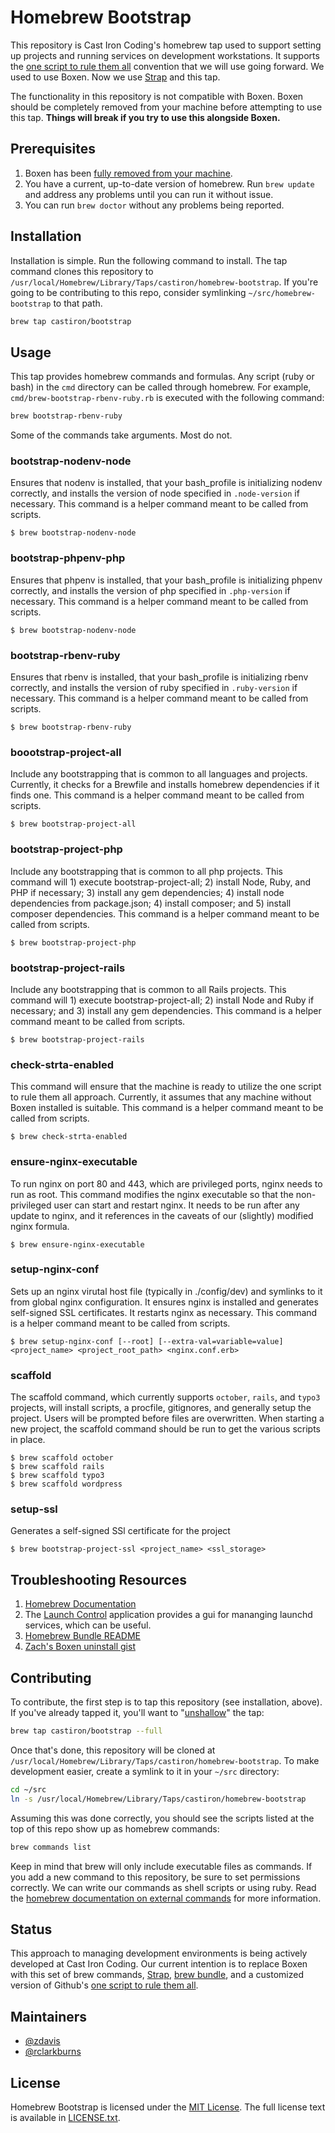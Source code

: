 # Homebrew Bootstrap

This repository is Cast Iron Coding's homebrew tap used to support setting up projects and running services on development workstations. It supports the [one script to rule them all](https://github.com/github/scripts-to-rule-them-all) convention that we will use going forward. We used to use Boxen. Now we use [Strap](https://github.com/MikeMcQuaid/strap) and this tap.

The functionality in this repository is not compatible with Boxen. Boxen should be completely removed from your machine before attempting to use this tap. **Things will break if you try to use this alongside Boxen.**

## Prerequisites

1. Boxen has been [fully removed from your machine](https://stackoverflow.com/c/cic/questions/26).
2. You have a current, up-to-date version of homebrew. Run `brew update` and address any problems until you can run it without issue.
3. You can run `brew doctor` without any problems being reported.

## Installation

Installation is simple. Run the following command to install. The tap command clones this repository to `/usr/local/Homebrew/Library/Taps/castiron/homebrew-bootstrap`. If you're going to be contributing to this repo, consider symlinking `~/src/homebrew-bootstrap` to that path.

```bash
brew tap castiron/bootstrap
```

## Usage

This tap provides homebrew commands and formulas. Any script (ruby or bash) in the `cmd` directory can be called through homebrew. For example, `cmd/brew-bootstrap-rbenv-ruby.rb` is executed with the following command:

```bash
brew bootstrap-rbenv-ruby
```

Some of the commands take arguments. Most do not.

### bootstrap-nodenv-node

Ensures that nodenv is installed, that your bash_profile is initializing nodenv correctly, and installs the version of node specified in `.node-version` if necessary. This command is a helper command meant to be called from scripts.

```
$ brew bootstrap-nodenv-node
```

### bootstrap-phpenv-php

Ensures that phpenv is installed, that your bash_profile is initializing phpenv correctly, and installs the version of php specified in `.php-version` if necessary. This command is a helper command meant to be called from scripts.

```
$ brew bootstrap-nodenv-node
```

### bootstrap-rbenv-ruby

Ensures that rbenv is installed, that your bash_profile is initializing rbenv correctly, and installs the version of ruby specified in `.ruby-version` if necessary. This command is a helper command meant to be called from scripts.

```
$ brew bootstrap-rbenv-ruby
```

### boootstrap-project-all

Include any bootstrapping that is common to all languages and projects. Currently, it checks for a Brewfile and installs homebrew dependencies if it finds one. This command is a helper command meant to be called from scripts.

```
$ brew bootstrap-project-all
```

### bootstrap-project-php

Include any bootstrapping that is common to all php projects. This command will 1) execute bootstrap-project-all; 2) install Node, Ruby, and PHP if necessary; 3) install any gem dependencies; 4) install node dependencies from package.json; 4) install composer; and 5) install composer dependencies. This command is a helper command meant to be called from scripts.

```
$ brew bootstrap-project-php
```

### bootstrap-project-rails

Include any bootstrapping that is common to all Rails projects. This command will 1) execute bootstrap-project-all; 2) install Node and Ruby if necessary; and 3) install any gem dependencies. This command is a helper command meant to be called from scripts.

```
$ brew bootstrap-project-rails
```

### check-strta-enabled

This command will ensure that the machine is ready to utilize the one script to rule them all approach. Currently, it assumes that any machine without Boxen installed is suitable. This command is a helper command meant to be called from scripts.

```
$ brew check-strta-enabled
```

### ensure-nginx-executable

To run nginx on port 80 and 443, which are privileged ports, nginx needs to run as root. This command modifies the nginx executable so that the non-privileged user can start and restart nginx. It needs to be run after any update to nginx, and it references in the caveats of our (slightly) modified nginx formula.

```
$ brew ensure-nginx-executable
```

### setup-nginx-conf

Sets up an nginx virutal host file (typically in ./config/dev) and symlinks to it from global nginx configuration. It ensures nginx is installed and generates self-signed SSL certificates. It restarts nginx as necessary. This command is a helper command meant to be called from scripts.

```
$ brew setup-nginx-conf [--root] [--extra-val=variable=value] <project_name> <project_root_path> <nginx.conf.erb>
```

### scaffold

The scaffold command, which currently supports `october`, `rails`, and `typo3` projects, will install scripts, a procfile, gitignores, and generally setup the project. Users will be prompted before files are overwritten. When starting a new project, the scaffold command should be run to get the various scripts in place.

```
$ brew scaffold october
$ brew scaffold rails
$ brew scaffold typo3
$ brew scaffold wordpress
```

### setup-ssl

Generates a self-signed SSl certificate for the project

```
$ brew bootstrap-project-ssl <project_name> <ssl_storage>
```

## Troubleshooting Resources

1. [Homebrew Documentation](https://docs.brew.sh/)
2. The [Launch Control](http://www.soma-zone.com/LaunchControl/) application provides a gui for mananging launchd services, which can be useful.
3. [Homebrew Bundle README](https://github.com/Homebrew/homebrew-bundle)
4. [Zach's Boxen uninstall gist](https://gist.github.com/zdavis/4b59449ee5c9954cedd41687733c3d48)


## Contributing

To contribute, the first step is to tap this repository (see installation, above). If you've already tapped it, you'll want to "[unshallow](https://docs.brew.sh/Taps.html)" the tap:

```bash
brew tap castiron/bootstrap --full
```

Once that's done, this repository will be cloned at `/usr/local/Homebrew/Library/Taps/castiron/homebrew-bootstrap`. To make development easier, create a symlink to it in your `~/src` directory:

```bash
cd ~/src
ln -s /usr/local/Homebrew/Library/Taps/castiron/homebrew-bootstrap
```

Assuming this was done correctly, you should see the scripts listed at the top of this repo show up as homebrew commands:

```bash
brew commands list
```

Keep in mind that brew will only include executable files as commands. If you add a new command to this repository, be sure to set permissions correctly. We can write our commands as shell scripts or using ruby. Read the [homebrew documentation on external commands](https://docs.brew.sh/External-Commands) for more information.

## Status

This approach to managing development environments is being actively developed at Cast Iron Coding. Our current intention is to replace Boxen with this set of brew commands, [Strap](https://github.com/MikeMcQuaid/strap), [brew bundle](https://github.com/Homebrew/homebrew-bundle), and a customized version of Github's [one script to rule them all](https://github.com/github/scripts-to-rule-them-all).

## Maintainers
- [@zdavis](https://github.com/zdavis/)
- [@rclarkburns](https://github.com/rclarkburns/)

## License
Homebrew Bootstrap is licensed under the [MIT License](http://en.wikipedia.org/wiki/MIT_License).
The full license text is available in [LICENSE.txt](https://github.com/github/homebrew-bootstrap/blob/master/LICENSE.txt).
